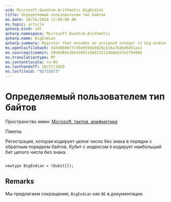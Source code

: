 ```yaml
---
uid: Microsoft.Quantum.Arithmetic.BigEndian
title: Определяемый пользователем тип байтов
ms.date: 10/26/2020 12:00:00 AM
ms.topic: article
qsharp.kind: udt
qsharp.namespace: Microsoft.Quantum.Arithmetic
qsharp.name: BigEndian
qsharp.summary: Register that encodes an unsigned integer in big-endian order. The qubit with index `0` encodes the highest bit of an unsigned integer.
ms.openlocfilehash: 64590606f7c36e0598a9d29c5c6a7ba6d6451aa1
ms.sourcegitcommit: 29e0d88a30e4166fa580132124b0eb57e1f0e986
ms.translationtype: MT
ms.contentlocale: ru-RU
ms.lasthandoff: 10/27/2020
ms.locfileid: "92731673"
---
```

# <a name="bigendian-user-defined-type"></a>Определяемый пользователем тип байтов

Пространство имен: [Microsoft. тактов. арифметика](xref:Microsoft.Quantum.Arithmetic)

Пакеты [](https://nuget.org/packages/)


Регистрация, которая кодирует целое число без знака в порядке с обратным порядком байтов. Кубит с индексом `0` кодирует наибольший бит целого числа без знака.

```qsharp

newtype BigEndian = (Qubit[]);
```



## <a name="remarks"></a>Remarks

Мы предлагаем сокращение, `BigEndian` как `BE` в документации.